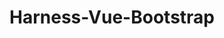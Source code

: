 ---
layout: home

title: Harness-Vue-Bootstrap
titleTemplate: Dashboard Components Built with Harness-Vue

hero:
  name: Harness-Vue-Bootstrap
  text: Building blocks for Harness-Vue.
  tagline: A component library of common-use dashboard elements built with Harness-Vue and Bootstrap.
  image:
    src: ./images/harness-vue-bootstrap.png
    alt: Harness-Vue Logo
  actions:
    - theme: brand
      text: Get Started
      link: /introduction/
    - theme: alt
      text: View on GitHub
      link: https://github.com/RTIInternational/harness-vue-bootstrap

features:
  - title: Form Controls
    details: Inputs, Selects, Checkbox Groups, Radio Groups and more - all bound to Harness-Vue API functions.
  - title: Grid Layouts
    details: Responsive grids that bind Harness-Vue charts and filters make page layouts easy.
  - title: Data Tables
    details: Interactive and static data tables that make use of Harness-Vue's inbuilt table adapter functionality.
  - title: Accessibility
    details: Crafted across multiple RTI projects, these components have been tested for Section 508 compliance.
---